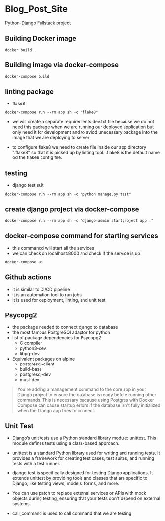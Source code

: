 # Blog_Post_Site

Python-Django Fullstack project

## Building Docker image

```
docker build .
```

## Building image via docker-compose

```
docker-compose build
```

## linting package

- flake8

```
docker-compose run --rm app sh -c "flake8"
```

- we will create a separate requirements.dev.txt file because we do not need this package when we are running our deployed application but only need it for development and to aviod unecessary package into the image that we are deploying to server

- to configure flake8 we need to create file inside our app directory ".flake8" so that it is picked up by linting tool. .flake8 is the default name od the flake8 config file.

## testing

- django test suit

```
docker-compose run --rm app sh -c "python manage.py test"
```

## create django project via docker-compose

```
docker-compose run --rm app sh -c "django-admin startproject app ."
```

## docker-compose command for starting services

- this commandd will start all the services
- we can check on localhost:8000 and check if the service is up

```
docker-compose up
```

## Github actions

- it is similar to CI/CD pipeline
- it is an automation tool to run jobs
- it is used for deployment, linting, and unit test

## Psycopg2

- the package needed to connect django to database
- the most famous PostgreSQl adaptor for python
- list of package dependencies for Psycopg2
  - C compiler
  - python3-dev
  - libpq-dev
- Equivalent packages on alpine
  - postgresql-client
  - build-base
  - postgresql-dev
  - musl-dev

> You're adding a management command to the core app in your Django project to ensure the database is ready before running other commands. This is necessary because using Postgres with Docker Compose can cause startup errors if the database isn't fully initialized when the Django app tries to connect.

## Unit Test

- Django’s unit tests use a Python standard library module: unittest. This module defines tests using a class-based approach.

- unittest is a standard Python library used for writing and running tests. It provides a framework for creating test cases, test suites, and running tests with a test runner.

- django.test is specifically designed for testing Django applications. It extends unittest by providing tools and classes that are specific to Django, like testing views, models, forms, and more.

- You can use patch to replace external services or APIs with mock objects during testing, ensuring that your tests don't depend on external systems.

- call_command is used to call command that we are testing
